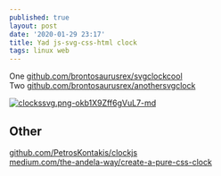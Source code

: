 ```yaml
---
published: true
layout: post
date: '2020-01-29 23:17'
title: Yad js-svg-css-html clock
tags: linux web
---
```

One [github.com/brontosaurusrex/svgclockcool](https://github.com/brontosaurusrex/svgclockcool)  
Two [github.com/brontosaurusrex/anothersvgclock](https://github.com/brontosaurusrex/anothersvgclock)

[![clockssvg.png-okb1X9Zff6gVuL7-md](https://i.imgur.com/P30q2Hxl.jpg)](https://i.imgur.com/P30q2Hx.jpg)

## Other
[github.com/PetrosKontakis/clockjs](https://github.com/PetrosKontakis/clockjs)  
[medium.com/the-andela-way/create-a-pure-css-clock](https://medium.com/the-andela-way/create-a-pure-css-clock-with-svg-f123bcc41e46)
